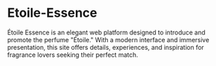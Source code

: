 # Etoile-Essence
Étoile Essence is an elegant web platform designed to introduce and promote the perfume "Étoile." With a modern interface and immersive presentation, this site offers details, experiences, and inspiration for fragrance lovers seeking their perfect match.
